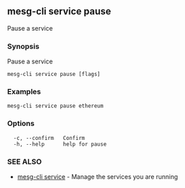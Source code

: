 ## mesg-cli service pause

Pause a service

### Synopsis

Pause a service

```
mesg-cli service pause [flags]
```

### Examples

```
mesg-cli service pause ethereum
```

### Options

```
  -c, --confirm   Confirm
  -h, --help      help for pause
```

### SEE ALSO

* [mesg-cli service](mesg-cli_service.md)	 - Manage the services you are running

